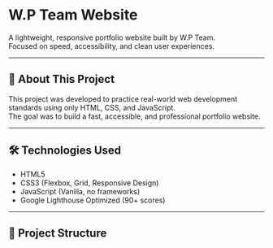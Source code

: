 # W.P Team Website

A lightweight, responsive portfolio website built by W.P Team.  
Focused on speed, accessibility, and clean user experiences.

---

## 📄 About This Project

This project was developed to practice real-world web development standards using only HTML, CSS, and JavaScript.  
The goal was to build a fast, accessible, and professional portfolio website.

---

## 🛠️ Technologies Used

- HTML5
- CSS3 (Flexbox, Grid, Responsive Design)
- JavaScript (Vanilla, no frameworks)
- Google Lighthouse Optimized (90+ scores)

---

## 📁 Project Structure

